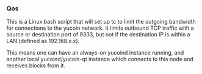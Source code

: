 ### Qos ###

This is a Linux bash script that will set up tc to limit the outgoing bandwidth for connections to the yucoin network. It limits outbound TCP traffic with a source or destination port of 9333, but not if the destination IP is within a LAN (defined as 192.168.x.x).

This means one can have an always-on yucoind instance running, and another local yucoind/yucoin-qt instance which connects to this node and receives blocks from it.
